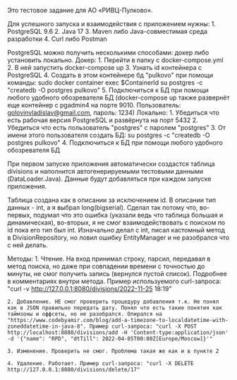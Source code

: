 Это тестовое задание для АО «РИВЦ-Пулково».

Для успешного запуска и взаимодействия с приложением нужны:
    1. PostgreSQL 9.6
    2. Java 17
    3. Maven либо Java-совместимая среда разработки
    4. Curl либо Postman

PostgreSQL можно получить несколькими способами: докер либо установить локально.
    Докер: 
        1. Перейти в папку с docker-compose.yml
        2. В ней запустить docker-compose up
        3. Узнать id контейнера с PostgreSQL
        4. Создать в этом контейнере бд "pulkovo" при помощи команды: 
            sudo docker container exec $ContainerId su postgres -c "createdb -O postgres pulkovo"
        5. Подключиться к БД при помощи любого удобного обозревателя БД (docker-compose up также развернёт еще контейнер с pgadmin4 на порте 9010. Пользователь: golovinvladislav@gmail.com, пароль: 1234)
    Локально:
        1. Убедиться что есть рабочая версия PostgreSQL и развёрнута на порт 5432
        2. Убедиться что есть пользователь "postgres" c паролем "postgres"
        3. От имени этого пользователя создать БД:
            su postgres -c "createdb -O postgres pulkovo"
        4. Подключиться к БД при помощи любого удобного обозревателя БД

При первом запуске приложения автоматически создастся таблица divisions и наполнится автогенерируемыми тестовыми данными (DataLoader.Java). Данные будут добавляться при каждом запуске приложения.

Таблица создана как в описании за исключением id. В описании тип данных - int, а я выбрал long(bigserial). Сделал так потому что, во-первых, подумал что это ошибка (указали ведь что таблица большая и динамическая), во-вторых, я не смог взаимодействовать с поиском по id пока его тип был int. Изначально делал с int, писал кастомный метод в DivisionRepository, но ловил ошибку EntityManager и не разобрался что с ней делать.

Методы:
    1. Чтение. На вход принимал строку, парсил, передавал в метод поиска, но даже при совпадении времени с точностью до минуты, не смог получить запись (вернулся пустой список). Подробнее в комментариях внутри метода. Пример используемого curl-запроса: "curl -v http://127.0.0.1:8080/divisions/2022-11-25 18:19"

    2. Добавление. НЕ смог проверить процедуру добавления т.к. Не понял как в JSON правильно передать дату. Понял что есть такие понятия как таймзоны и оффсеты, но не разобрался. Опирался на "https://www.codebyamir.com/blog/add-a-timezone-to-localdatetime-with-zoneddatetime-in-java-8". Пример curl-запроса: "curl -X POST http://localhost:8080/divisions/add -H 'Content-type:application/json' -d '{"name": "RPD", "dtTill": 2022-04-05T00:00Z[Europe/Moscow]}'"

    3. Изменение. Проверить не смог. Проблема такая же как и в пункте 2

    4. Удаление. Работает. Пример curl-запроса: "curl -X DELETE http://127.0.0.1:8080/divisions/delete/17"
